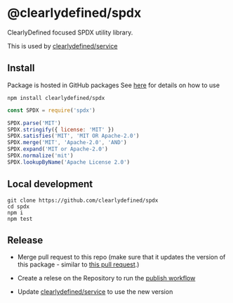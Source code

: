 # @clearlydefined/spdx

ClearlyDefined focused SPDX utility library.

This is used by [clearlydefined/service](https://github.com/clearlydefined/service)

## Install

Package is hosted in GitHub packages
See [here](https://docs.github.com/en/packages/working-with-a-github-packages-registry/working-with-the-npm-registry#installing-packages-from-other-organizations) for details on how to use

```
npm install clearlydefined/spdx
```

```js
const SPDX = require('spdx')

SPDX.parse('MIT')
SPDX.stringify({ license: 'MIT' })
SPDX.satisfies('MIT', 'MIT OR Apache-2.0')
SPDX.merge('MIT', 'Apache-2.0', 'AND')
SPDX.expand('MIT or Apache-2.0')
SPDX.normalize('mit')
SPDX.lookupByName('Apache License 2.0')
```

## Local development

```
git clone https://github.com/clearlydefined/spdx
cd spdx
npm i
npm test
```

## Release
* Merge pull request to this repo (make sure that it updates the version of this package - similar to [this pull request](https://github.com/clearlydefined/spdx/pull/12).)
* Create a relese on the Repository to run the [publish workflow](.github/workflows/publish-package.yml)


* Update [clearlydefined/service](https://github.com/clearlydefined/service) to use the new version


